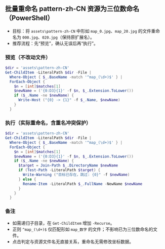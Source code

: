 ## 批量重命名 pattern-zh-CN 资源为三位数命名（PowerShell）

- 目标：将 `assets\pattern-zh-CN` 中形如 `map_0.jpg`、`map_20.jpg` 的文件重命名为 `000.jpg`、`020.jpg`（保持原扩展名）。
- 推荐流程：先“预览”，确认无误后再“执行”。

### 预览（不改动文件）
```powershell
$dir = 'assets\pattern-zh-CN'
Get-ChildItem -LiteralPath $dir -File |
  Where-Object { $_.BaseName -match '^map_(\d+)$' } |
  ForEach-Object {
    $n = [int]$matches[1]
    $newName = ('{0:D3}{1}' -f $n, $_.Extension.ToLower())
    if ($_.Name -ne $newName) {
      Write-Host ("{0} -> {1}" -f $_.Name, $newName)
    }
  }
```

### 执行（实际重命名，含重名冲突保护）
```powershell
$dir = 'assets\pattern-zh-CN'
Get-ChildItem -LiteralPath $dir -File |
  Where-Object { $_.BaseName -match '^map_(\d+)$' } |
  ForEach-Object {
    $n = [int]$matches[1]
    $newName = ('{0:D3}{1}' -f $n, $_.Extension.ToLower())
    if ($_.Name -ne $newName) {
      $target = Join-Path $_.DirectoryName $newName
      if (Test-Path -LiteralPath $target) {
        Write-Warning ("目标已存在，跳过: {0}" -f $newName)
      } else {
        Rename-Item -LiteralPath $_.FullName -NewName $newName
      }
    }
  }
```

### 备注
- 如需递归子目录，在 `Get-ChildItem` 增加 `-Recurse`。
- 正则 `^map_(\d+)$` 仅匹配形如 `map_数字` 的文件；不影响已为三位数命名的文件。
- 点击判定与资源文件名无直接关系，重命名无需修改坐标数据。


